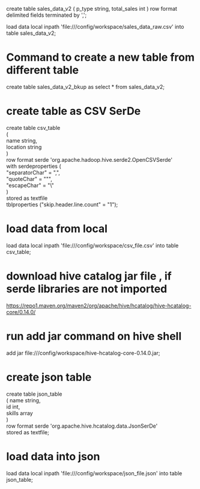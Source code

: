 create table sales_data_v2
    (
    p_type string,
    total_sales int
    )
    row format delimited
    fields terminated by ',';

load data local inpath 'file:///config/workspace/sales_data_raw.csv' into table sales_data_v2;

# Command to create a new table from different table
create table sales_data_v2_bkup as select * from sales_data_v2;

# create table as CSV SerDe
create table csv_table                                                                                                                  
    (                                                                                                                                       
    name string,                                                                                                                            
    location string                                                                                                                         
    )                                                                                                                                       
    row format serde 'org.apache.hadoop.hive.serde2.OpenCSVSerde'                                                                           
    with serdeproperties (                                                                                                                  
     "separatorChar" = ",",                                                                                                                 
     "quoteChar" = "\"",                                                                                                                    
     "escapeChar" = "\\"                                                                                                                    
     )                                                                                                                                       
    stored as textfile                                                                                                                      
    tblproperties ("skip.header.line.count" = "1"); 
    
# load data from local
load data local inpath 'file:///config/workspace/csv_file.csv' into table csv_table;

# download hive catalog jar file , if serde libraries are not imported

https://repo1.maven.org/maven2/org/apache/hive/hcatalog/hive-hcatalog-core/0.14.0/

# run add jar command on hive shell
add jar file:///config/workspace/hive-hcatalog-core-0.14.0.jar;

# create json table

create table json_table                                                                                                                 
    ( name string,                                                                                                                          
    id int,                                                                                                                                 
    skills array<string>                                                                                                                    
    )                                                                                                                                       
    row format serde 'org.apache.hive.hcatalog.data.JsonSerDe'                                                                              
    stored as textfile; 
    
# load data into json

load data local inpath 'file:///config/workspace/json_file.json' into table json_table;
